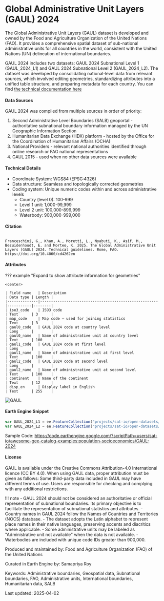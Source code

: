 # Global Administrative Unit Layers (GAUL) 2024

The Global Administrative Unit Layers (GAUL) dataset is developed and owned by the Food and Agriculture Organization of the United Nations (FAO). It provides a comprehensive spatial dataset of sub-national administrative units for all countries in the world, consistent with the United Nations (UN) delineation of international boundaries.

GAUL 2024 includes two datasets: GAUL 2024 Subnational Level 1 (GAUL_2024_L1) and GAUL 2024 Subnational Level 2 (GAUL_2024_L2). The dataset was developed by consolidating national-level data from relevant sources, which involved editing geometries, standardizing attributes into a unified table structure, and preparing metadata for each country. You can find [the technical documentation here](https://openknowledge.fao.org/server/api/core/bitstreams/a400ec42-9ca7-46a3-a0ce-256de7d5ca94/content)

#### Data Sources

GAUL 2024 was compiled from multiple sources in order of priority:

1. Second Administrative Level Boundaries (SALB) geoportal - authoritative subnational boundary information managed by the UN Geographic Information Section
2. Humanitarian Data Exchange (HDX) platform - hosted by the Office for the Coordination of Humanitarian Affairs (OCHA)
3. National Providers - relevant national authorities identified through online research or FAO national representations
4. GAUL 2015 - used when no other data sources were available

#### Technical Details

- Coordinate System: WGS84 (EPSG:4326)
- Data structure: Seamless and topologically corrected geometries
- Coding system: Unique numeric codes within and across administrative levels
  - Country (level 0): 100-999
  - Level 1 unit: 1,000-99,999
  - Level 2 unit: 100,000-899,999
  - Waterbody: 900,000-999,000

#### Citation

```

Franceschini, G., Khan, A., Moretti, L., Nyabuti, K., Asif, M., Bezuidenhoudt, E. and Morteo, K. 2025. The Global Administrative Unit Layers (GAUL) 2024. Technical guidelines. Rome, FAO. https://doi.org/10.4060/cd4262en
```

#### Attributes

??? example "Expand to show attribute information for geometries"

    <center>

    | Field name   | Description                                          | Data type | Length |
    |--------------|------------------------------------------------------|-----------|--------|
    | iso3_code    | ISO3 code                                            | Text      | 3      |
    | map_code     | Map code – used for joining statistics               | Text      | 3      |
    | gaul0_code   | GAUL 2024 code at country level                      | Long      |        |
    | gaul0_name   | Name of administrative unit at country level         | Text      | 100    |
    | gaul1_code   | GAUL 2024 code at first level                        | Long      |        |
    | gaul1_name   | Name of administrative unit at first level           | Text      | 100    |
    | gaul2_code   | GAUL 2024 code at second level                       | Long      |        |
    | gaul2_name   | Name of administrative unit at second level          | Text      | 100    |
    | continent    | Name of the continent                                | Text      | 12     |
    | disp_en      | Display label in English                             | Text      | 255    |


![GAUL](https://github.com/user-attachments/assets/e7bff9fa-289c-41ed-9685-9d0161a0499a)

#### Earth Engine Snippet

```js
var GAUL_2024_L1 = ee.FeatureCollection("projects/sat-io/open-datasets/FAO/GAUL/GAUL_2024_L1");
var GAUL_2024_L2 = ee.FeatureCollection("projects/sat-io/open-datasets/FAO/GAUL/GAUL_2024_L2");
```

Sample Code:  https://code.earthengine.google.com/?scriptPath=users/sat-io/awesome-gee-catalog-examples:population-socioeconomics/GAUL-2024

#### License

GAUL is available under the Creative Commons Attribution-4.0 International licence (CC BY 4.0). When using GAUL data, proper attribution must be given as follows: Some third-party data included in GAUL may have different terms of use. Users are responsible for checking and complying with any additional restrictions.


!!! note
    - GAUL 2024 should not be considered an authoritative or official representation of subnational boundaries. Its primary objective is to facilitate the representation of subnational statistics and attributes.
    - Country names in GAUL 2024 follow the Names of Countries and Territories (NOCS) database.
    - The dataset adopts the Latin alphabet to represent place names in their native languages, preserving accents and diacritics where applicable.
    - Some administrative units may be labeled as "Administrative unit not available" when the data is not available.
    - Waterbodies are included with unique code IDs greater than 900,000.

Produced and maintained by: Food and Agriculture Organization (FAO) of the United Nations

Curated in Earth Engine by: Samapriya Roy

Keywords: Administrative boundaries, Geospatial data, Subnational boundaries, FAO, Administrative units, International boundaries, Humanitarian data, SALB

Last updated: 2025-04-02
